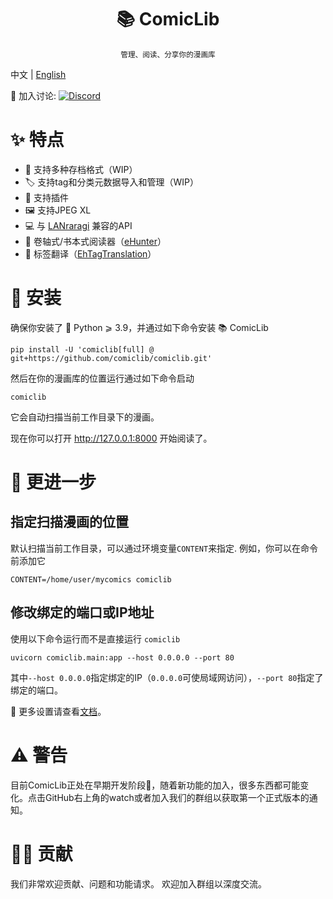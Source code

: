 <h1 align="center">📚 ComicLib</h1>
<p align="center"><sup>管理、阅读、分享你的漫画库</sup></p>

中文 | [English](https://github.com/comiclib/comiclib/blob/master/README.md)

💬 加入讨论: [![Discord](https://img.shields.io/discord/1100655762411372604?logo=discord&style=flat-square)](https://discord.gg/UmjCbgGUFW)

# ✨ 特点
- 📁 支持多种存档格式（WIP）
- 🏷️ 支持tag和分类元数据导入和管理（WIP）
- 🔌 支持插件
- 🖼️ 支持JPEG XL
- 💻 与 [LANraragi](https://github.com/Difegue/LANraragi) 兼容的API
- 📜 卷轴式/书本式阅读器（[eHunter](https://github.com/hanFengSan/eHunter)）
- 🔁 标签翻译（[EhTagTranslation](https://github.com/EhTagTranslation/Database)）

# 🚀 安装
确保你安装了 🐍 Python ⩾ 3.9，并通过如下命令安装 📚 ComicLib
```
pip install -U 'comiclib[full] @ git+https://github.com/comiclib/comiclib.git'
```
然后在你的漫画库的位置运行通过如下命令启动
```
comiclib
```
它会自动扫描当前工作目录下的漫画。

现在你可以打开 http://127.0.0.1:8000 开始阅读了。

# 🍰 更进一步

## 指定扫描漫画的位置
默认扫描当前工作目录，可以通过环境变量`CONTENT`来指定.
例如，你可以在命令前添加它
```
CONTENT=/home/user/mycomics comiclib
```

## 修改绑定的端口或IP地址
使用以下命令运行而不是直接运行 `comiclib`
```
uvicorn comiclib.main:app --host 0.0.0.0 --port 80
```
其中`--host 0.0.0.0`指定绑定的IP（`0.0.0.0`可使局域网访问），`--port 80`指定了绑定的端口。

📄 更多设置请查看[文档](https://ComicLib.github.io/comiclib/zh/)。

# ⚠️ 警告

目前ComicLib正处在早期开发阶段🚧，随着新功能的加入，很多东西都可能变化。点击GitHub右上角的watch或者加入我们的群组以获取第一个正式版本的通知。

# 👩‍💻 贡献
我们非常欢迎贡献、问题和功能请求。
欢迎加入群组以深度交流。
